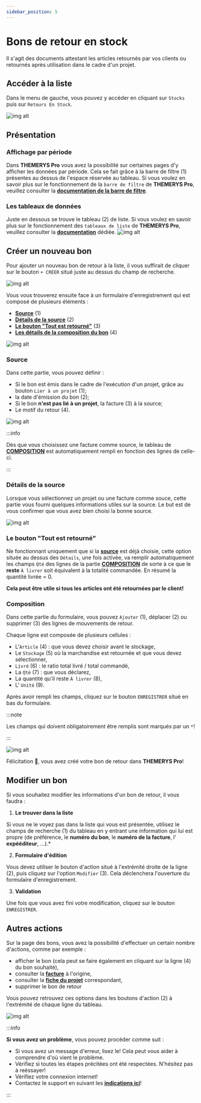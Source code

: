 ```yaml
---
sidebar_position: 5
---
```


# Bons de retour en stock
Il s'agit des documents attestant les articles retournés par vos clients ou retournés après utilisation dans le cadre d'un projet.

## Accéder à la liste
Dans le menu de gauche, vous pouvez y accéder en cliquant sur `Stocks` puis sur `Retours En Stock`.

![img alt](/img/bons-retour-goto.png)

## Présentation
### Affichage par période
Dans **THEMERYS Pro** vous avez la possibilité sur certaines pages d'y afficher les données par période. Cela se fait grâce à la barre de filtre (1) 
présentes au dessus de l'espace réservée au tableau.
Si vous voulez en savoir plus sur le fonctionnement de la `barre de filtre` de **THEMERYS Pro**, veuillez consulter
la **[documentation de la barre de filtre](../outils/barre-de-filtre)**.

### Les tableaux de données
Juste en dessous se trouve le tableau (2) de liste.
Si vous voulez en savoir plus sur le fonctionnement des `tableaux de liste` de **THEMERYS Pro**, veuillez consulter
la **[documentation](../outils/tableaux)** dédiée.
![img alt](/img/bons-retour-structure.png)

## Créer un nouveau bon
Pour ajouter un nouveau bon de retour à la liste, il vous suffirait de cliquer sur le bouton `+ CRÉER` situé juste au dessus du champ de recherche.

![img alt](/img/bons-reception-creation.png)

Vous vous trouverez ensuite face à un formulaire d'enregistrement qui est composé de plusieurs éléments :
- **[Source](#source)** (1)
- **[Détails de la source](#détails-de-la-source)** (2)
- **[Le bouton "Tout est retourné"](#le-bouton-tout-est-retourné)** (3)
- **[Les détails de la composition du bon](#composition)** (4)

![img alt](/img/bons-retour-creation-form.png)

### **Source**
Dans cette partie, vous pouvez définir :
- Si le bon est émis dans le cadre de l'exécution d'un projet, grâce au bouton `Lier à un projet` (1);
- la date d'émission du bon (2);
- Si le bon **n'est pas lié à un projet**, la facture (3) à la source;
- Le motif du retour (4).

![img alt](/img/bons-retour-creation-form-source.png)

:::info

Dès que vous choisissez une facture comme source, le tableau de **[COMPOSITION](#composition)** est automatiquement rempli en fonction
des lignes de celle-ci.

:::

### **Détails de la source**
Lorsque vous sélectionnez un projet ou une facture comme souce, cette partie vous fourni quelques informations utiles sur la source.
Le but est de vous confirmer que vous avez bien choisi la bonne source.

![img alt](/img/bons-retour-creation-form-details.png)

### **Le bouton "Tout est retourné"**
Ne fonctionnant uniquement que si la **[source](#source)** est déjà choisie, cette option située au dessus des `Détails`, une fois activée, va remplir automatiquement les champs `Qté` 
des lignes de la partie **[COMPOSITION](#composition)** de sorte à ce que le **reste** `À livrer` soit équivalent à la totalité commandée.
En résumé la quantité livrée = 0.

**Cela peut être utile si tous les articles ont été retournées par le client!**

### **Composition**
Dans cette partie du formulaire, vous pouvez `Ajouter` (1), déplacer (2) ou supprimer (3) des lignes de mouvements de retour.

Chaque ligne est composée de plusieurs cellules :
- L'`Article` (4) : que vous devez choisir avant le stockage,
- Le `Stockage` (5) où la marchandise est retournée et que vous devez sélectionner,
- `Livré` (6) : le ratio total livré / total commandé,
- La `Qté` (7) : que vous déclarez,
- La quantité qu'il reste `À livrer` (8),
- L' `Unité` (9).

Après avoir rempli les champs, cliquez sur le bouton `ENREGISTRER` situé en bas du formulaire.

:::note

Les champs qui doivent obligatoirement être remplis sont marqués par un `*`!

:::

![img alt](/img/bons-retour-creation-form-composition.png)

Félicitation 🎊, vous avez créé votre bon de retour dans  **THEMERYS Pro**!

## Modifier un bon
Si vous souhaitez modifier les informations d'un bon de retour, il vous faudra :
1. **Le trouver dans la liste** 

Si vous ne le voyez pas dans la liste qui vous est présentée, utilisez le champs de recherche (1) du tableau
en y entrant une information qui lui est propre (de préférence, le **numéro du bon**, le **numéro de la facture**, l' **expééditeur**, ...).*

2. **Formulaire d'édition** 

Vous devez utiliser le bouton d'action situé à l'extrémité droite de la ligne (2), puis cliquez sur l'option `Modifier` (3).
Cela déclenchera l'ouverture du formulaire d'enregistrement.

3. **Validation**

Une fois que vous avez fini votre modification, cliquez sur le bouton `ENREGISTRER`.

## Autres actions
Sur la page des bons, vous avez la possibilité d'effectuer un certain nombre d'actions, comme par exemple : 
- afficher le bon (cela peut se faire également en cliquant sur la ligne (4) du bon souhaité),
- consulter la **[facture](./factures)** à l'origine,
- consulter la **[fiche du projet](./fiche-projet)** correspondant,
- supprimer le bon de retour

Vous pouvez retrouvez ces options dans les boutons d'action (2) à l'extrémité de chaque ligne du tableau.

![img alt](/img/bons-retour-modifier.png)

:::info

**Si vous avez un problème**, vous pouvez procéder comme suit :
- Si vous avez un message d'erreur, lisez le! Cela peut vous aider à comprendre d'où vient le problème.
- Vérifiez si toutes les étapes précitées ont été respectées. N'hésitez pas à reéssayer!
- Vérifiez votre connexion internet!
- Contactez le support en suivant les **[indications ici](../outils/contact-support)**!

:::
